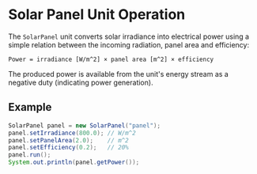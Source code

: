 # Solar Panel Unit Operation

The `SolarPanel` unit converts solar irradiance into electrical power using a
simple relation between the incoming radiation, panel area and efficiency:

```
Power = irradiance [W/m^2] × panel area [m^2] × efficiency
```

The produced power is available from the unit's energy stream as a negative duty
(indicating power generation).

## Example

```java
SolarPanel panel = new SolarPanel("panel");
panel.setIrradiance(800.0); // W/m^2
panel.setPanelArea(2.0);    // m^2
panel.setEfficiency(0.2);   // 20%
panel.run();
System.out.println(panel.getPower());
```
